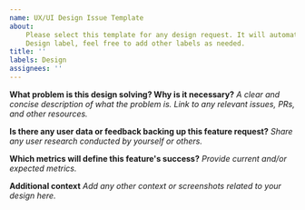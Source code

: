 ```yaml
---
name: UX/UI Design Issue Template
about:
    Please select this template for any design request. It will automatically add
    Design label, feel free to add other labels as needed.
title: ''
labels: Design
assignees: ''
---
```


**What problem is this design solving? Why is it necessary?**
_A clear and concise description of what the problem is. Link to any relevant issues, PRs, and other resources._

**Is there any user data or feedback backing up this feature request?**
_Share any user research conducted by yourself or others._

**Which metrics will define this feature's success?**
_Provide current and/or expected metrics._

**Additional context**
_Add any other context or screenshots related to your design here._
